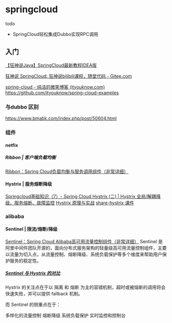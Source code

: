 # springcloud

todo

- SpringCloud轻松集成Dubbo实现RPC调用

## 入门

[【狂神说Java】SpringCloud最新教程IDEA版](https://www.bilibili.com/video/BV1jJ411S7xr?p=3)

[狂神说 SpringCloud: 狂神说bilibili课程，随堂代码 - Gitee.com](https://gitee.com/hongxiaohong/kuangspringcloud/tree/master)



[spring-cloud - 纯洁的微笑博客 (ityouknow.com)](http://www.ityouknow.com/spring-cloud.html)
https://github.com/ityouknow/spring-cloud-examples

### 与dubbo 区别

https://www.bmabk.com/index.php/post/50604.html

### 组件
#### netfix
##### Ribbon | 客户端负载均衡

[Ribbon：Spring Cloud负载均衡与服务调用组件（非常详细）](https://c.biancheng.net/springcloud/ribbon.html)
#### Hystrix | 服务熔断降级
[Springcloud基础知识（7）- Spring Cloud Hystrix (二) | Hystrix 全局/解耦降级、服务熔断、故障监控](https://www.cnblogs.com/tkuang/p/16422160.html)
[Hystrix 原理与实战](https://www.bilibili.com/video/BV1V4411F7my/?p=2&vd_source=eabc2c22ae7849c2c4f31815da49f209)
[share-hystrix 课件](https://gitee.com/phui/share-early-works/blob/master/Hystrix%20%E5%8E%9F%E7%90%86%E4%B8%8E%E5%AE%9E%E6%88%98/share-hystrix%20%E8%AF%BE%E4%BB%B6.jpg)

### alibaba
#### Sentinel | 限流/熔断/降级
[Sentinel：Spring Cloud Alibaba高可用流量控制组件（非常详细）](https://c.biancheng.net/springcloud/sentinel.html)
Sentinel 是阿里中间件团队开源的，面向分布式服务架构的轻量级高可用流量控制组件，主要以流量为切入点，从流量控制、熔断降级、系统负载保护等多个维度来帮助用户保护服务的稳定性。

##### [Sentinel 与 Hystrix 的对比](https://sentinelguard.io/zh-cn/blog/sentinel-vs-hystrix.html)
Hystrix 的关注点在于以 隔离 和 熔断 为主的容错机制，超时或被熔断的调用将会快速失败，并可以提供 fallback 机制。

而 Sentinel 的侧重点在于：

多样化的流量控制
熔断降级
系统负载保护
实时监控和控制台